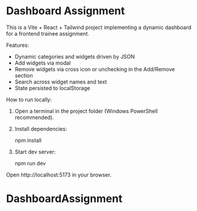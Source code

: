 # Dashboard Assignment

This is a Vite + React + Tailwind project implementing a dynamic dashboard for a frontend trainee assignment.

Features:
- Dynamic categories and widgets driven by JSON
- Add widgets via modal
- Remove widgets via cross icon or unchecking in the Add/Remove section
- Search across widget names and text
- State persisted to localStorage

How to run locally:

1. Open a terminal in the project folder (Windows PowerShell recommended).
2. Install dependencies:

   npm install

3. Start dev server:

   npm run dev

Open http://localhost:5173 in your browser.
# DashboardAssignment
